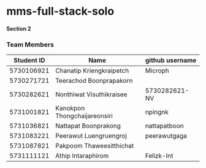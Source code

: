 # mms-full-stack-solo
#### Section 2
### Team Members
| Student ID | Name                         | github username |
| ---------- | ---------------------------- | --------------- |
| 5730106921 | Chanatip Kriengkraipetch     | Microph         |
| 5730271721 | Teerachod Boonprapakorn      |                 |
| 5730282621 | Nonthiwat Visuthikraisee     | 5730282621-NV   |
| 5731001821 | Kanokpon Thongchaijareonsiri |  npingnk        |
| 5731036821 | Nattapat Boonprakong         | nattapatboon    |
| 5731083221 | Peerawut Luengruengroj       | peerawutgaga    |
| 5731087821 | Pakpoom Thaweesitthichat     |                 |
| 5731111121 | Athip Intaraphirom           | Felizk-Int      |